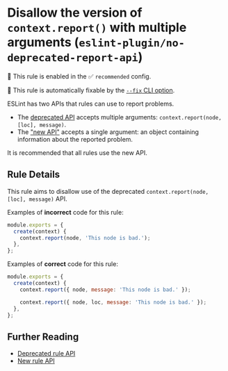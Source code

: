 # Disallow the version of `context.report()` with multiple arguments (`eslint-plugin/no-deprecated-report-api`)

💼 This rule is enabled in the ✅ `recommended` config.

🔧 This rule is automatically fixable by the [`--fix` CLI option](https://eslint.org/docs/latest/user-guide/command-line-interface#--fix).

<!-- end auto-generated rule header -->

ESLint has two APIs that rules can use to report problems.

* The [deprecated API](http://eslint.org/docs/developer-guide/working-with-rules-deprecated) accepts multiple arguments: `context.report(node, [loc], message)`.
* The ["new API"](http://eslint.org/docs/developer-guide/working-with-rules#contextreport) accepts a single argument: an object containing information about the reported problem.

It is recommended that all rules use the new API.

## Rule Details

This rule aims to disallow use of the deprecated `context.report(node, [loc], message)` API.

Examples of **incorrect** code for this rule:

```js
module.exports = {
  create(context) {
    context.report(node, 'This node is bad.');
  },
};
```

Examples of **correct** code for this rule:

```js
module.exports = {
  create(context) {
    context.report({ node, message: 'This node is bad.' });

    context.report({ node, loc, message: 'This node is bad.' });
  },
};
```

## Further Reading

* [Deprecated rule API](http://eslint.org/docs/developer-guide/working-with-rules-deprecated)
* [New rule API](http://eslint.org/docs/developer-guide/working-with-rules)
